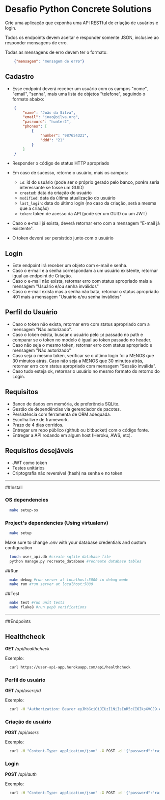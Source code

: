 # Desafio Python Concrete Solutions

Crie uma aplicação que exponha uma API RESTful de criação de usuários e login.

Todos os endpoints devem aceitar e responder somente JSON, inclusive ao responder mensagens de erro.

Todas as mensagens de erro devem ter o formato:

```json
    {"mensagem": "mensagem de erro"}
```

## Cadastro

* Esse endpoint deverá receber um usuário com os campos "nome", "email", "senha", mais uma lista de objetos "telefone", seguindo o formato abaixo:

```json
    {
        "name": "João da Silva",
        "email": "joao@silva.org",
        "password": "hunter2",
        "phones": [
            {
                "number": "987654321",
                "ddd": "21"
            }
        ]
    }
```

* Responder o código de status HTTP apropriado
* Em caso de sucesso, retorne o usuário, mais os campos:
    * `id`: id do usuário (pode ser o próprio gerado pelo banco, porém seria interessante se fosse um GUID)
    * `created`: data da criação do usuário
    * `modified`: data da última atualização do usuário
    * `last_login`: data do último login (no caso da criação, será a mesma que a criação)
    * `token`: token de acesso da API (pode ser um GUID ou um JWT)

* Caso o e-mail já exista, deverá retornar erro com a mensagem "E-mail já existente".
* O token deverá ser persistido junto com o usuário

## Login

* Este endpoint irá receber um objeto com e-mail e senha.
* Caso o e-mail e a senha correspondam a um usuário existente, retornar igual ao endpoint de Criação.
* Caso o e-mail não exista, retornar erro com status apropriado mais a mensagem "Usuário e/ou senha inválidos"
* Caso o e-mail exista mas a senha não bata, retornar o status apropriado 401 mais a mensagem "Usuário e/ou senha inválidos"

## Perfil do Usuário
* Caso o token não exista, retornar erro com status apropriado com a mensagem "Não autorizado".
* Caso o token exista, buscar o usuário pelo `id` passado no path e comparar se o token no modelo é igual ao token passado no header.
* Caso não seja o mesmo token, retornar erro com status apropriado e mensagem "Não autorizado"
* Caso seja o mesmo token, verificar se o último login foi a MENOS que 30 minutos atrás. Caso não seja a MENOS que 30 minutos atrás, retornar erro com status apropriado com mensagem "Sessão inválida".
* Caso tudo esteja ok, retornar o usuário no mesmo formato do retorno do Login.

## Requisitos
* Banco de dados em memória, de preferência SQLite.
* Gestão de dependências via gerenciador de pacotes.
* Persistência com ferramenta de ORM adequada.
* Escolha livre de framework.
* Prazo de 4 dias corridos.
* Entregar um repo público (github ou bitbucket) com o código fonte.
* Entregar a API rodando em algum host (Heroku, AWS, etc).


## Requisitos desejáveis
* JWT como token
* Testes unitários
* Criptografia não reversível (hash) na senha e no token

------

##Install

### OS dependencies

```bash
  make setup-os
```

### Project's dependencies (Using virtualenv)

```bash
  make setup
```

Make sure to change *.env* with your database credentials and custom configuration

```bash
  touch user_api.db #create sqlite database file
  python manage.py recreate_database #recreate database tables
```

##Run

```bash
  make debug #run server at localhost:5000 in debug mode
  make run #run server at localhost:5000
```

##Test

```bash
  make test #run unit tests
  make flake8 #run pep8 verifications
```

-----

##Endpoints

## Healthcheck

**GET** */api/healthcheck*

Exemplo:

```bash
  curl https://user-api-app.herokuapp.com/api/healthcheck
```

### Perfil do usuário

**GET** */api/users/id*

Exemplo:

```bash
  curl -H "Authorization: Bearer eyJhbGciOiJIUzI1NiIsInR5cCI6IkpXVCJ9.eyJleHAiOjE0Nzc5ODMzMTMsImlkZW50aXR5IjoxLCJpYXQiOjE0Nzc5ODE1MTMsIm5iZiI6MTQ3Nzk4MTUxM30.Ob7KTc_jcel2yc2oc4AavGAj-YY3yAG8AEtMxhf9O0M" https://user-api-app.herokuapp.com/api/users/1
```

### Criação de usuário

**POST** */api/users*

Exemplo:

```bash
  curl -H "Content-Type: application/json" -X POST -d '{"password":"raissa", "email": "rai200890@gmail.com", "name": "Raissa"}' https://user-api-app.herokuapp.com/api/users
```

### Login

**POST** */api/auth*

Exemplo:

```bash
  curl -H "Content-Type: application/json" -X POST -d '{"password":"raissa", "email": "rai200890@gmail.com"}' https://user-api-app.herokuapp.com/api/auth
```
